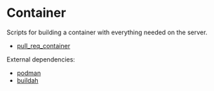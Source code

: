 # Container

Scripts for building a container with everything needed on
the server.

* [pull_req_container](https://github.com/pullreqer/pull_req_container)

External dependencies:
* [podman](https://github.com/containers/podman)
* [buildah](https://github.com/containers/buildah)